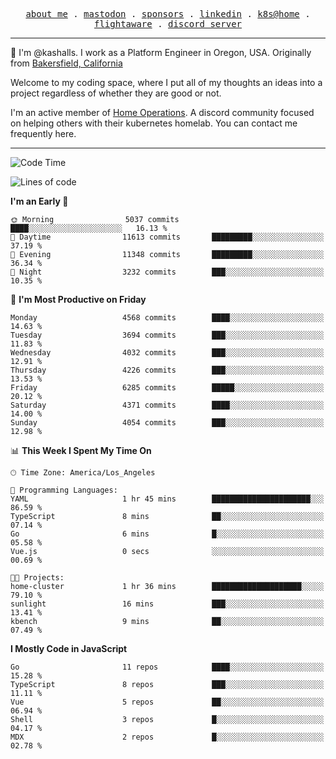 <p align="center">
  <samp>
    <a href="https://jordanjones.org/">about me</a> .
    <a rel="me" href="https://mastodon.social/@kashall">mastodon</a> .
    <a href="https://github.com/sponsors/kashalls">sponsors</a> .
    <a href="https://linkedin.com/in/jordpjones">linkedin</a> .
    <a href="https://github.com/kashalls/home-cluster">k8s@home</a> .
    <a href="https://flightaware.com/adsb/stats/user/kashalls">flightaware</a> .
    <a href="https://discord.gg/V2WrCfqba9">discord server</a>
  </samp>
</p>

----------------------------------------------------------------

:wave: I'm @kashalls. I work as a Platform Engineer in Oregon, USA. Originally from [Bakersfield, California](https://maps.app.goo.gl/QQMtywTWghpXB6Tu6)

Welcome to my coding space, where I put all of my thoughts an ideas into a project regardless of whether they are good or not.

I'm an active member of [Home Operations](https://discord.gg/home-operations). A discord community focused on helping others with their kubernetes homelab. You can contact me frequently here.

----------------------------------------------------------------
<!--START_SECTION:waka-->
![Code Time](http://img.shields.io/badge/Code%20Time-2%2C446%20hrs%2024%20mins-blue)

![Lines of code](https://img.shields.io/badge/From%20Hello%20World%20I%27ve%20Written-9.9%20million%20lines%20of%20code-blue)

**I'm an Early 🐤** 

```text
🌞 Morning                5037 commits        ████░░░░░░░░░░░░░░░░░░░░░   16.13 % 
🌆 Daytime                11613 commits       █████████░░░░░░░░░░░░░░░░   37.19 % 
🌃 Evening                11348 commits       █████████░░░░░░░░░░░░░░░░   36.34 % 
🌙 Night                  3232 commits        ███░░░░░░░░░░░░░░░░░░░░░░   10.35 % 
```
📅 **I'm Most Productive on Friday** 

```text
Monday                   4568 commits        ████░░░░░░░░░░░░░░░░░░░░░   14.63 % 
Tuesday                  3694 commits        ███░░░░░░░░░░░░░░░░░░░░░░   11.83 % 
Wednesday                4032 commits        ███░░░░░░░░░░░░░░░░░░░░░░   12.91 % 
Thursday                 4226 commits        ███░░░░░░░░░░░░░░░░░░░░░░   13.53 % 
Friday                   6285 commits        █████░░░░░░░░░░░░░░░░░░░░   20.12 % 
Saturday                 4371 commits        ████░░░░░░░░░░░░░░░░░░░░░   14.00 % 
Sunday                   4054 commits        ███░░░░░░░░░░░░░░░░░░░░░░   12.98 % 
```


📊 **This Week I Spent My Time On** 

```text
🕑︎ Time Zone: America/Los_Angeles

💬 Programming Languages: 
YAML                     1 hr 45 mins        ██████████████████████░░░   86.59 % 
TypeScript               8 mins              ██░░░░░░░░░░░░░░░░░░░░░░░   07.14 % 
Go                       6 mins              █░░░░░░░░░░░░░░░░░░░░░░░░   05.58 % 
Vue.js                   0 secs              ░░░░░░░░░░░░░░░░░░░░░░░░░   00.69 % 

🐱‍💻 Projects: 
home-cluster             1 hr 36 mins        ████████████████████░░░░░   79.10 % 
sunlight                 16 mins             ███░░░░░░░░░░░░░░░░░░░░░░   13.41 % 
kbench                   9 mins              ██░░░░░░░░░░░░░░░░░░░░░░░   07.49 % 
```

**I Mostly Code in JavaScript** 

```text
Go                       11 repos            ████░░░░░░░░░░░░░░░░░░░░░   15.28 % 
TypeScript               8 repos             ███░░░░░░░░░░░░░░░░░░░░░░   11.11 % 
Vue                      5 repos             ██░░░░░░░░░░░░░░░░░░░░░░░   06.94 % 
Shell                    3 repos             █░░░░░░░░░░░░░░░░░░░░░░░░   04.17 % 
MDX                      2 repos             █░░░░░░░░░░░░░░░░░░░░░░░░   02.78 % 
```




<!--END_SECTION:waka-->
